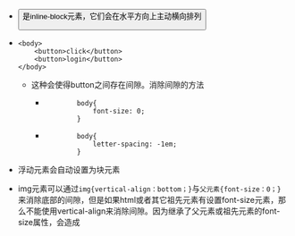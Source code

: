 - <button>是inline-block元素，它们会在水平方向上主动横向排列

- ```
  <body>
      <button>click</button>
      <button>login</button>
  </body>
  ```

  - 这种会使得button之间存在间隙。消除间隙的方法

    - ```
              body{
                  font-size: 0;
              }
      ```

    - ```
              body{
                  letter-spacing: -1em;
              }
      ```

- 浮动元素会自动设置为块元素

- img元素可以通过`img{vertical-align：bottom；}`与`父元素{font-size：0；}`来消除底部的间隙，但是如果html或者其它祖先元素有设置font-size元素，那么不能使用vertical-align来消除间隙。因为继承了父元素或祖先元素的font-size属性，会造成